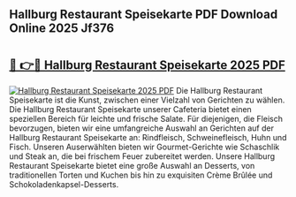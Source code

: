## Hallburg Restaurant Speisekarte PDF Download Online 2025 Jf376

# <h2><a href="http://gccyc5.nevu.top/?p=Hallburg+Restaurant+Speisekarte">🔗 👉🔴 Hallburg Restaurant Speisekarte 2025 PDF</a></h2>

[![Hallburg Restaurant Speisekarte 2025 PDF](https://i.imgur.com/dBaPXMq.png)](http://gccyc5.nevu.top/?p=Hallburg+Restaurant+Speisekarte)
Die Hallburg Restaurant Speisekarte ist die Kunst, zwischen einer Vielzahl von Gerichten zu wählen. Die Hallburg Restaurant Speisekarte unserer Cafeteria bietet einen speziellen Bereich für leichte und frische Salate. Für diejenigen, die Fleisch bevorzugen, bieten wir eine umfangreiche Auswahl an Gerichten auf der Hallburg Restaurant Speisekarte an: Rindfleisch, Schweinefleisch, Huhn und Fisch. Unseren Auserwählten bieten wir Gourmet-Gerichte wie Schaschlik und Steak an, die bei frischem Feuer zubereitet werden. Unsere Hallburg Restaurant Speisekarte bietet eine große Auswahl an Desserts, von traditionellen Torten und Kuchen bis hin zu exquisiten Crème Brûlée und Schokoladenkapsel-Desserts.
